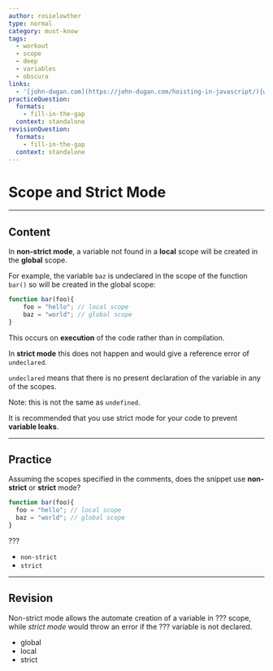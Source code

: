 ```yaml
---
author: rosielowther
type: normal
category: must-know
tags:
  - workout
  - scope
  - deep
  - variables
  - obscura
links:
  - '[john-dugan.com](https://john-dugan.com/hoisting-in-javascript/){website}'
practiceQuestion:
  formats:
    - fill-in-the-gap
  context: standalone
revisionQuestion:
  formats:
    - fill-in-the-gap
  context: standalone
---
```


# Scope and Strict Mode


---

## Content

In **non-strict mode**, a variable not found in a **local** scope will be created in the **global** scope.

For example, the variable `baz` is undeclared in the scope of the function `bar()` so will be created in the global scope:

```javascript
function bar(foo){
    foo = "hello"; // local scope
    baz = "world"; // global scope
}
```

This occurs on **execution** of the code rather than in compilation.

In **strict mode** this does not happen and would give a reference error of `undeclared`. 

`undeclared` means that there is no present declaration of the variable in any of the scopes.

Note: this is not the same as `undefined`.

It is recommended that you use strict mode for your code to prevent **variable leaks**.


---

## Practice

Assuming the scopes specified in the comments, does the snippet use **non-strict** or **strict** mode?

```javascript
function bar(foo){
  foo = "hello"; // local scope
  baz = "world"; // global scope
}
```

???

- `non-strict`
- `strict`


---

## Revision

Non-strict mode allows the automate creation of a variable in ??? scope, while *strict mode* would throw an error if the ??? variable is not declared.

- global
- local
- strict
